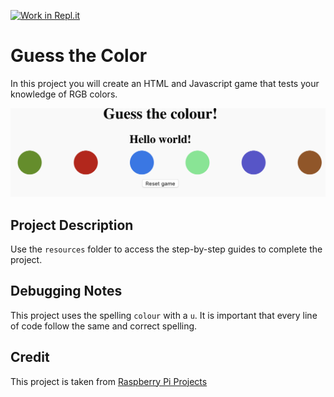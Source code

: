 [![Work in Repl.it](https://classroom.github.com/assets/work-in-replit-14baed9a392b3a25080506f3b7b6d57f295ec2978f6f33ec97e36a161684cbe9.svg)](https://classroom.github.com/online_ide?assignment_repo_id=3896441&assignment_repo_type=AssignmentRepo)
# Guess the Color
In this project you will create an HTML and Javascript game that tests your knowledge of RGB colors. 

![Preview Project](images/allColours.png)

## Project Description
Use the `resources` folder to access the step-by-step guides to complete the project.

## Debugging Notes
This project uses the spelling `colour` with a `u`. It is important that every line of code follow the same and correct spelling. 

## Credit
This project is taken from [Raspberry Pi Projects](https://projects.raspberrypi.org/en/projects/cd-beginner-javascript-sushi)

